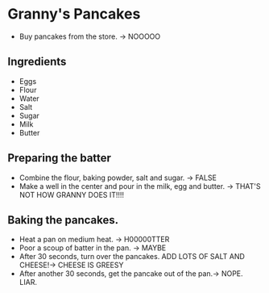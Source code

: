 # Granny's Pancakes 

- Buy pancakes from the store. -> NOOOOO

## Ingredients 

- Eggs
- Flour 
- Water
- Salt 
- Sugar
- Milk 
- Butter 

## Preparing the batter 

- Combine the flour, baking powder, salt and sugar. -> FALSE
- Make a well in the center and pour in the milk, egg and butter. -> THAT'S NOT HOW GRANNY DOES IT!!!! 

## Baking the pancakes. 

- Heat a pan on medium heat. -> H00000TTER 
- Poor a scoup of batter in the pan. -> MAYBE
- After 30 seconds, turn over the pancakes. ADD LOTS OF SALT AND CHEESE!-> CHEESE IS GREESY
- After another 30 seconds, get the pancake out of the pan.-> NOPE. LIAR.
